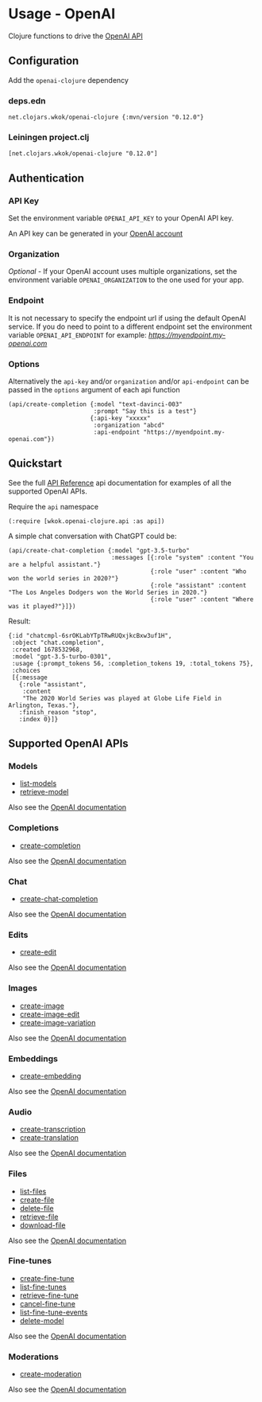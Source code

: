 # Usage - OpenAI

Clojure functions to drive the [OpenAI API](https://platform.openai.com/docs/introduction)

## Configuration

Add the `openai-clojure` dependency

### deps.edn

```
net.clojars.wkok/openai-clojure {:mvn/version "0.12.0"}
```

### Leiningen project.clj

```
[net.clojars.wkok/openai-clojure "0.12.0"]
```

## Authentication

### API Key

Set the environment variable `OPENAI_API_KEY` to your OpenAI API key.

An API key can be generated in your [OpenAI account](https://platform.openai.com/account/api-keys)

### Organization

*Optional* - If your OpenAI account uses multiple organizations, set the environment variable `OPENAI_ORGANIZATION` to the one used for your app.

### Endpoint

It is not necessary to specify the endpoint url if using the default OpenAI service. If you do need to point to a different endpoint set the environment variable `OPENAI_API_ENDPOINT` for example: *https://myendpoint.my-openai.com*

### Options

Alternatively the `api-key` and/or `organization` and/or `api-endpoint` can be passed in the `options` argument of each api function

```
(api/create-completion {:model "text-davinci-003"
                        :prompt "Say this is a test"}
                       {:api-key "xxxxx"
                        :organization "abcd"
                        :api-endpoint "https://myendpoint.my-openai.com"})
```

## Quickstart

See the full [API Reference](https://cljdoc.org/d/net.clojars.wkok/openai-clojure/0.12.0/api/wkok.openai-clojure.api) api documentation for examples of all the supported OpenAI APIs.

Require the `api` namespace

```
(:require [wkok.openai-clojure.api :as api])
```

A simple chat conversation with ChatGPT could be:

```
(api/create-chat-completion {:model "gpt-3.5-turbo"
                             :messages [{:role "system" :content "You are a helpful assistant."}
                                        {:role "user" :content "Who won the world series in 2020?"}
                                        {:role "assistant" :content "The Los Angeles Dodgers won the World Series in 2020."}
                                        {:role "user" :content "Where was it played?"}]})
```

Result:
```
{:id "chatcmpl-6srOKLabYTpTRwRUQxjkcBxw3uf1H",
 :object "chat.completion",
 :created 1678532968,
 :model "gpt-3.5-turbo-0301",
 :usage {:prompt_tokens 56, :completion_tokens 19, :total_tokens 75},
 :choices
 [{:message
   {:role "assistant",
    :content
    "The 2020 World Series was played at Globe Life Field in Arlington, Texas."},
   :finish_reason "stop",
   :index 0}]}
```

## Supported OpenAI APIs

### Models

* [list-models](https://cljdoc.org/d/net.clojars.wkok/openai-clojure/0.12.0/api/wkok.openai-clojure.api#list-models)
* [retrieve-model](https://cljdoc.org/d/net.clojars.wkok/openai-clojure/0.12.0/api/wkok.openai-clojure.api#retrieve-model)

Also see the [OpenAI documentation](https://platform.openai.com/docs/api-reference/models)

### Completions

* [create-completion](https://cljdoc.org/d/net.clojars.wkok/openai-clojure/0.12.0/api/wkok.openai-clojure.api#create-completion)

Also see the [OpenAI documentation](https://platform.openai.com/docs/api-reference/completions)

### Chat

* [create-chat-completion](https://cljdoc.org/d/net.clojars.wkok/openai-clojure/0.12.0/api/wkok.openai-clojure.api#create-chat-completion)

Also see the [OpenAI documentation](https://platform.openai.com/docs/api-reference/chat)

### Edits

* [create-edit](https://cljdoc.org/d/net.clojars.wkok/openai-clojure/0.12.0/api/wkok.openai-clojure.api#create-edit)

Also see the [OpenAI documentation](https://platform.openai.com/docs/api-reference/edits)

### Images

* [create-image](https://cljdoc.org/d/net.clojars.wkok/openai-clojure/0.12.0/api/wkok.openai-clojure.api#create-image)
* [create-image-edit](https://cljdoc.org/d/net.clojars.wkok/openai-clojure/0.12.0/api/wkok.openai-clojure.api#create-image-edit)
* [create-image-variation](https://cljdoc.org/d/net.clojars.wkok/openai-clojure/0.12.0/api/wkok.openai-clojure.api#create-image-variation)

Also see the [OpenAI documentation](https://platform.openai.com/docs/api-reference/images)

### Embeddings

* [create-embedding](https://cljdoc.org/d/net.clojars.wkok/openai-clojure/0.12.0/api/wkok.openai-clojure.api#create-embedding)

Also see the [OpenAI documentation](https://platform.openai.com/docs/api-reference/embeddings)

### Audio

* [create-transcription](https://cljdoc.org/d/net.clojars.wkok/openai-clojure/0.12.0/api/wkok.openai-clojure.api#create-transcription)
* [create-translation](https://cljdoc.org/d/net.clojars.wkok/openai-clojure/0.12.0/api/wkok.openai-clojure.api#create-translation)

Also see the [OpenAI documentation](https://platform.openai.com/docs/api-reference/audio)

### Files

* [list-files](https://cljdoc.org/d/net.clojars.wkok/openai-clojure/0.12.0/api/wkok.openai-clojure.api#list-files)
* [create-file](https://cljdoc.org/d/net.clojars.wkok/openai-clojure/0.12.0/api/wkok.openai-clojure.api#create-file)
* [delete-file](https://cljdoc.org/d/net.clojars.wkok/openai-clojure/0.12.0/api/wkok.openai-clojure.api#delete-file)
* [retrieve-file](https://cljdoc.org/d/net.clojars.wkok/openai-clojure/0.12.0/api/wkok.openai-clojure.api#retrieve-file)
* [download-file](https://cljdoc.org/d/net.clojars.wkok/openai-clojure/0.12.0/api/wkok.openai-clojure.api#download-file)

Also see the [OpenAI documentation](https://platform.openai.com/docs/api-reference/files)

### Fine-tunes

* [create-fine-tune](https://cljdoc.org/d/net.clojars.wkok/openai-clojure/0.12.0/api/wkok.openai-clojure.api#create-fine-tune)
* [list-fine-tunes](https://cljdoc.org/d/net.clojars.wkok/openai-clojure/0.12.0/api/wkok.openai-clojure.api#list-fine-tunes)
* [retrieve-fine-tune](https://cljdoc.org/d/net.clojars.wkok/openai-clojure/0.12.0/api/wkok.openai-clojure.api#retrieve-fine-tune)
* [cancel-fine-tune](https://cljdoc.org/d/net.clojars.wkok/openai-clojure/0.12.0/api/wkok.openai-clojure.api#cancel-fine-tune)
* [list-fine-tune-events](https://cljdoc.org/d/net.clojars.wkok/openai-clojure/0.12.0/api/wkok.openai-clojure.api#list-fine-tune-events)
* [delete-model](https://cljdoc.org/d/net.clojars.wkok/openai-clojure/0.12.0/api/wkok.openai-clojure.api#delete-model)

Also see the [OpenAI documentation](https://platform.openai.com/docs/api-reference/fine-tunes)

### Moderations

* [create-moderation](https://cljdoc.org/d/net.clojars.wkok/openai-clojure/0.12.0/api/wkok.openai-clojure.api#create-moderation)

Also see the [OpenAI documentation](https://platform.openai.com/docs/api-reference/moderations)
